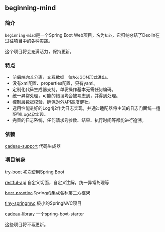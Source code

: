 ## beginning-mind

### 简介

`beginning-mind`是一个Spring Boot Web项目，名为`初心`，它归纳总结了Deolin在过往项目中的各种实践。

这个项目将会充满活力，保持更新。

### 特点

- 前后端完全分离，交互数据一律以JSON形式进出。
- 没有xml配置、properties配置，只有yaml。
- 定制化代码生成器支持，单表操作基本无需任何编码。
- 统一异常处理，可能的错误均会被考虑到，并得到处理。
- 控制层数据校验，确保对外API高度健壮。
- 选用性能最好的Log4j2作为日志实现，并通过适配器将主流的日志门面统一适配到Log4j2实现。
- 完善的日志系统，任何请求的参数、结果、执行时间等都能进行追溯。

### 依赖

[cadeau-support](https://github.com/spldeolin/cadeau-support) 代码生成器

### 项目前身

[try-boot](https://github.com/spldeolin/try-boot) 初次使用Spring Boot	

[restful-api](https://github.com/spldeolin/restful-api) 自定义切面，自定义注解，统一异常处理等

[best-practice](https://github.com/spldeolin/best-practice) Spring的集成各种第三方框架

[tiny-springmvc](https://github.com/spldeolin/tiny-springmvc) 极小的SpringMVC项目

[cadeau-library](https://github.com/spldeolin/cadeau-libray) 一个spring-boot-starter

这些项目将不再更新。